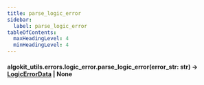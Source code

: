 ```yaml
---
title: parse_logic_error
sidebar:
  label: parse_logic_error
tableOfContents:
  maxHeadingLevel: 4
  minHeadingLevel: 4
---
```


#### algokit_utils.errors.logic_error.parse_logic_error(error_str: str) → [LogicErrorData](LogicErrorData.md#algokit_utils.errors.logic_error.LogicErrorData) | None
